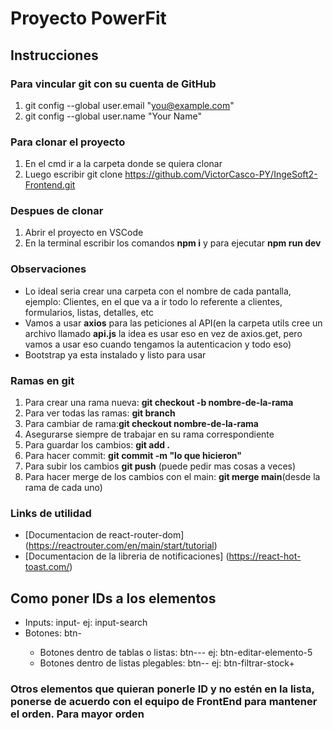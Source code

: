 # Proyecto PowerFit

## Instrucciones

### Para vincular git con su cuenta de GitHub
1. git config --global user.email "you@example.com"
2. git config --global user.name "Your Name"

### Para clonar el proyecto
1. En el cmd ir a la carpeta donde se quiera clonar
2. Luego escribir git clone https://github.com/VictorCasco-PY/IngeSoft2-Frontend.git

### Despues de clonar
1. Abrir el proyecto en VSCode
2. En la terminal escribir los comandos **npm i** y para ejecutar **npm run dev**

### Observaciones
- Lo ideal seria crear una carpeta con el nombre de cada pantalla, ejemplo: Clientes, en el que va a ir todo lo referente a clientes, formularios, listas, detalles, etc
- Vamos a usar **axios** para las peticiones al API(en la carpeta utils cree un archivo llamado **api.js** la idea es usar eso en vez de axios.get, pero vamos a usar eso cuando tengamos la autenticacion y todo eso)
- Bootstrap ya esta instalado y listo para usar

### Ramas en git
1. Para crear una rama nueva: **git checkout -b nombre-de-la-rama**
2. Para ver todas las ramas: **git branch**
3. Para cambiar de rama:**git checkout nombre-de-la-rama**
4. Asegurarse siempre de trabajar en su rama correspondiente
5. Para guardar los cambios: **git add .**
6. Para hacer commit: **git commit -m "lo que hicieron"**
7. Para subir los cambios **git push** (puede pedir mas cosas a veces)
8. Para hacer merge de los cambios con el main: **git merge main**(desde la rama de cada uno)

### Links de utilidad
- [Documentacion de react-router-dom] (https://reactrouter.com/en/main/start/tutorial)
- [Documentacion de la libreria de notificaciones] (https://react-hot-toast.com/)

## Como poner IDs a los elementos
- Inputs: input-<nombre> ej: input-search
- Botones: btn-<nombre>
  - Botones dentro de tablas o listas: btn-<nombre>-<elemento>-<id> ej: btn-editar-elemento-5
  - Botones dentro de listas plegables: btn-<seccion>-<nombre> ej: btn-filtrar-stock+

### Otros elementos que quieran ponerle ID y no estén en la lista, ponerse de acuerdo con el equipo de FrontEnd para mantener el orden. Para mayor orden